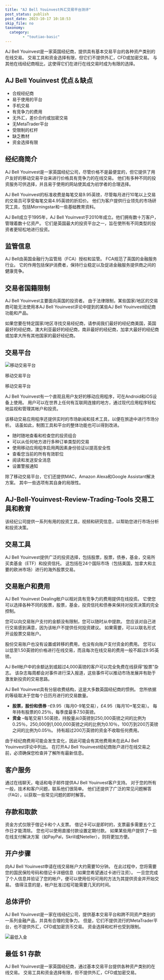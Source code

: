 ```yaml
---
title: "AJ Bell Youinvest外汇交易平台测评"
post_status: publish
post_date: 2023-10-17 10:18:53
skip_file: no
taxonomy:
  category:
        - "toutiao-basic"
---
```


AJ Bell Youinvest是一家英国经纪商，提供具有基本交易平台的各种资产类别的在线交易。 交易工具和资金选择有限，但它们不提供外汇，CFD或加密交易。 与其他在线经纪商相比，这使得它们在进行在线交易时成为有限的选择。

## AJ Bell Youinvest 优点＆缺点

- 合规经纪商
- 易于使用的平台
- 手机交易
- 有竞争力的费用
- 无外汇，差价合约或加密交易
- 无MetaTrader平台
- 受限制的杠杆
- 缺乏教材
- 资金选择有限

## 经纪商简介

AJ Bell Youinvest是一家英国经纪公司，尽管价格不是最便宜的，但它提供了用户友好的移动交易平台来进行价格具有竞争力的在线交易。 他们有多种不同的投资服务可供选择，并且易于使用的网站使其成为初学者的合理选择。

AJ Bell Youinvest的标准收费是每笔交易9.95英镑，尽管每月进行10笔以上交易的交易员可享受每笔交易4.95英镑的折扣价。 他们为客户提供行业领先的市场研究工具，包括Morningstar和一些基础教育资料。

AJ Bell成立于1995年，AJ Bell Youinvest于2010年成立。他们拥有数十万客户，管理着数十亿资产。 它们是英国最大的投资平台之一，旨在使所有不同类型的投资者更轻松地进行投资。

## 监管信息

AJ Bell由英国金融行为监管局（FCA）授权和监管。 FCA规范了英国的金融服务行业。 它的作用包括保护消费者，保持行业稳定以及促进金融服务提供商之间的健康竞争。

## 交易者国籍限制

AJ Bell Youinvest主要面向英国的投资者。 由于法律限制，某些国家/地区的交易商可能无法使用本AJ Bell Youinvest评论中提到的某些AJ Bell Youinvest经纪商功能和产品。

如果您要在特定国家/地区寻找交易经纪商，请参阅我们最好的经纪商美国，英国最好的经纪商，澳大利亚最好的经纪商，南非最好的经纪商，加拿大最好的经纪商或加拿大所有其他国家的最好经纪商。

## 交易平台

![移动交易平台](https://cdn.fendou.la/funstoutiao/2020/10/AJ-Bell-Youinvest-Mobile-Trading-Platforms.png "移动交易平台")

移动交易平台

移动交易平台

AJ Bell Youinvest有一个直观且用户友好的移动应用程序，可在Android和iOS设备上使用。 用户可以在世界上任何有互联网连接的地方，通过现代应用程序轻松地监视和管理其帐户和投资。

该移动交易应用程序还提供实时的市场新闻和技术工具，以便在旅途中进行市场分析。 话虽如此，制图工具和平台的整体功能也可以得到改进。

- 随时随地查看和检查您的投资组合
- 可以从任何地方进行多种订单类型的交易
- 使用移动应用程序启用两因素身份验证以提高安全性
- 查看您当前的所有有效职位
- 阅读和发送安全消息
- 设置警报通知

除了移动交易平台，它们还提供MAC，Amazon Alexa和Google Assistant解决方案。 其中一些选项有其自身的局限性。

## AJ-Bell-Youinvest-Review-Trading-Tools 交易工具和教育

该经纪公司提供一系列有用的投资工具，视频和研究信息，以帮助您进行市场分析和投资决策。

## 交易工具

AJ Bell Youinvest提供广泛的投资选择，包括股票，股票，债券，基金，交易所买卖基金（ETF）和投资信托。 这包括在24个国际市场（包括美国，加拿大和主要的欧洲市场）进行的海外股票交易。

## 交易账户和费用

AJ Bell Youinvest Dealing帐户以相对具有竞争力的费用提供在线投资。 它使您可以选择各种不同的股票，股票，基金，投资信托和债券来保持对投资决策的完全控制。

您可以向交易账户支付的金额没有限制，您可以随时从中提款。 您应该对自己进行交易感到满意，因为该帐户不提供任何投资建议。 如果需要，可以以联名形式开设股票交易账户。

股份交易账户也没有设置或转移的费用，也没有向账户支付资金的费用。 您可以以低至1.50英镑的价格进行在线交易，而且每次在线交易的费用一般不超过9.95英镑。

AJ Bell帐户中的余额达到或超过4,000英镑的客户可以完全免费在线获得“股票”杂志。 该杂志每周都会对事件进行深入报道，这些事件可以推动市场发展并有助于激发新投资的交易思路。

AJ Bell Youinvest具有分层收费结构，这是大多数英国经纪商的惯例。 您所依据的等级取决于您每个日历月进行的交易数量。

- **股票，股份和债券** –£9.95（每月0-9笔交易），£4.95（每月10+笔交易）。 每年持有股票的0.25％，每季度最多7.50英镑。
- **资金** –每笔交易1.50英镑，持股量从0英镑到250,000英镑之间的比例为0.25％，250,000到1,000,000英镑之间的比例为0.10％，100万到200万英镑之间的比例为0.05％。 持有超过200万英镑的资金不收取任何费用。

由于经纪商费用可能会发生变化，因此可能会有其他费用未在此AJ Bell Youinvest评论中列出。 在打开AJ Bell Youinvest经纪商账户进行在线交易之前，必须确保您检查并了解所有最新信息。

## 客户服务

通过在线聊天，电话和电子邮件提供AJ Bell Youinvest客户支持。 对于您的所有一般，技术和客户问题，联系他们很简单。 他们还提供了广泛的常见问题解答（FAQ），以获取一些常见问题的即时解答。

## 存款和取款

资金方式仅限于借记卡和个人支票。 借记卡可以是即时的，支票最多需要五个工作日才能清除。 您也可以使用直接付款设置定期付款。 如果某些用户提供了一些在线支付解决方案（如PayPal，Skrill或Neteller），则将更加方便。

## 开户步骤

向AJ Bell Youinvest申请在线交易帐户大约需要10分钟。 在此过程中，您将需要您的国民保险号码和借记卡详细信息（如果您希望通过卡进行注资）。 一旦您完成了个人信息并验证了您的帐户，便可以使用任何可用的方法为其提供资金并开始交易。 值得注意的是，帐户批准过程可能需要几天的时间。

## 总体评价

AJ Bell Youinvest是一家在线经纪公司，提供基本交易平台和跨不同资产类别的一系列金融产品，并具有合理的竞争力。 但是，它们不提供流行的MetaTrader平台，也不提供外汇，CFD或加密货币交易。 资金选择和杠杆也受到限制。

![最低入金](https://cdn.fendou.la/funstoutiao/2020/10/AJ-Bell-Youinvest.png)

## 最低 **$1** 存款

AJ Bell Youinvest是一家英国经纪商，通过基本交易平台提供各种资产类别的在线交易。 交易工具和资金选择有限，但不提供外汇，CFD或加密交易。
